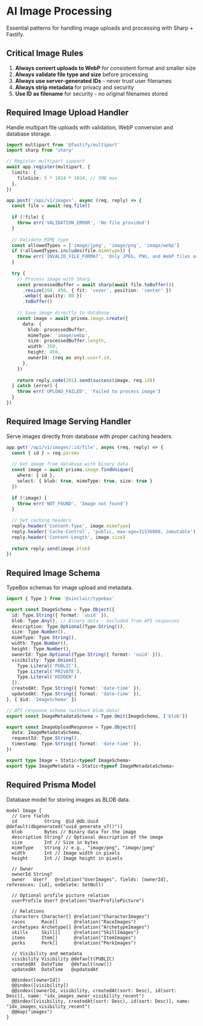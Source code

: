 # AI Image Processing

Essential patterns for handling image uploads and processing with Sharp + Fastify.

## Critical Image Rules

1. **Always convert uploads to WebP** for consistent format and smaller size
2. **Always validate file type and size** before processing
3. **Always use server-generated IDs** - never trust user filenames
4. **Always strip metadata** for privacy and security
5. **Use ID as filename** for security - no original filenames stored

## Required Image Upload Handler

Handle multipart file uploads with validation, WebP conversion and database storage.

```ts
import multipart from '@fastify/multipart'
import sharp from 'sharp'

// Register multipart support
await app.register(multipart, {
  limits: {
    fileSize: 5 * 1024 * 1024, // 5MB max
  },
})

app.post('/api/v1/images', async (req, reply) => {
  const file = await req.file()
  
  if (!file) {
    throw err('VALIDATION_ERROR', 'No file provided')
  }
  
  // Validate MIME type
  const allowedTypes = ['image/jpeg', 'image/png', 'image/webp']
  if (!allowedTypes.includes(file.mimetype)) {
    throw err('INVALID_FILE_FORMAT', 'Only JPEG, PNG, and WebP files are allowed')
  }
  
  try {
    // Process image with Sharp
    const processedBuffer = await sharp(await file.toBuffer())
      .resize(350, 450, { fit: 'cover', position: 'center' })
      .webp({ quality: 80 })
      .toBuffer()
    
    // Save image directly to database
    const image = await prisma.image.create({
      data: {
        blob: processedBuffer,
        mimeType: 'image/webp',
        size: processedBuffer.length,
        width: 350,
        height: 450,
        ownerId: (req as any).user?.id,
      },
    })
    
    return reply.code(201).send(success(image, req.id))
  } catch (error) {
    throw err('UPLOAD_FAILED', 'Failed to process image')
  }
})
```

## Required Image Serving Handler

Serve images directly from database with proper caching headers.

```ts
app.get('/api/v1/images/:id/file', async (req, reply) => {
  const { id } = req.params
  
  // Get image from database with binary data
  const image = await prisma.image.findUnique({ 
    where: { id },
    select: { blob: true, mimeType: true, size: true }
  })
  
  if (!image) {
    throw err('NOT_FOUND', 'Image not found')
  }
  
  // Set caching headers
  reply.header('Content-Type', image.mimeType)
  reply.header('Cache-Control', 'public, max-age=31536000, immutable')
  reply.header('Content-Length', image.size)
  
  return reply.send(image.blob)
})
```

## Required Image Schema

TypeBox schemas for image upload and metadata.

```ts
import { Type } from '@sinclair/typebox'

export const ImageSchema = Type.Object({
  id: Type.String({ format: 'uuid' }),
  blob: Type.Any(), // Binary data - excluded from API responses
  description: Type.Optional(Type.String()),
  size: Type.Number(),
  mimeType: Type.String(),
  width: Type.Number(),
  height: Type.Number(),
  ownerId: Type.Optional(Type.String({ format: 'uuid' })),
  visibility: Type.Union([
    Type.Literal('PUBLIC'),
    Type.Literal('PRIVATE'), 
    Type.Literal('HIDDEN')
  ]),
  createdAt: Type.String({ format: 'date-time' }),
  updatedAt: Type.String({ format: 'date-time' }),
}, { $id: 'ImageSchema' })

// API response schema (without blob data)
export const ImageMetadataSchema = Type.Omit(ImageSchema, ['blob'])

export const ImageUploadResponse = Type.Object({
  data: ImageMetadataSchema,
  requestId: Type.String(),
  timestamp: Type.String({ format: 'date-time' }),
})

export type Image = Static<typeof ImageSchema>
export type ImageMetadata = Static<typeof ImageMetadataSchema>
```

## Required Prisma Model

Database model for storing images as BLOB data.

```prisma
model Image {
  // Core fields
  id          String  @id @db.Uuid @default(dbgenerated("uuid_generate_v7()"))
  blob        Bytes // Binary data for the image
  description String? // Optional description of the image
  size        Int // Size in bytes
  mimeType    String // e.g., "image/png", "image/jpeg"
  width       Int // Image width in pixels
  height      Int // Image height in pixels

  // Owner
  ownerId String?
  owner   User?   @relation("UserImages", fields: [ownerId], references: [id], onDelete: SetNull)

  // Optional profile picture relation
  userProfile User? @relation("UserProfilePicture")

  // Relations
  characters Character[] @relation("CharacterImages")
  races      Race[]      @relation("RaceImages")
  archetypes Archetype[] @relation("ArchetypeImages")
  skills     Skill[]     @relation("SkillImages")
  items      Item[]      @relation("ItemImages")
  perks      Perk[]      @relation("PerkImages")

  // Visibility and metadata
  visibility Visibility @default(PUBLIC)
  createdAt  DateTime   @default(now())
  updatedAt  DateTime   @updatedAt

  @@index([ownerId])
  @@index([visibility])
  @@index([ownerId, visibility, createdAt(sort: Desc), id(sort: Desc)], name: "idx_images_owner_visibility_recent")
  @@index([visibility, createdAt(sort: Desc), id(sort: Desc)], name: "idx_images_visibility_recent")
  @@map("images")
}
```

